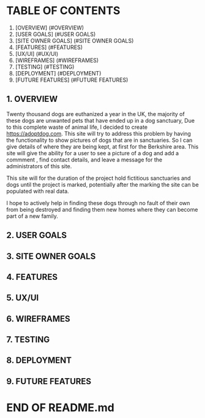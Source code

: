 

# TABLE OF CONTENTS

1. [OVERVIEW] (#OVERVIEW)
2. [USER GOALS] (#USER GOALS)
3. [SITE OWNER GOALS] (#SITE OWNER GOALS)
4. [FEATURES] (#FEATURES)
5. [UX/UI] (#UX/UI)
6. [WIREFRAMES] (#WIREFRAMES)
7. [TESTING] (#TESTING)
8. [DEPLOYMENT] (#DEPLOYMENT)
9. [FUTURE FEATURES] (#FUTURE FEATURES)

## 1. OVERVIEW

Twenty thousand dogs are euthanized a year in the UK,  the majority of these dogs are unwanted pets that have ended up in a dog sanctuary,  Due to this complete waste of animal life, I decided 
to create https://adoptdog.com.  This site will try to address this problem by having the functionality to show pictures of dogs that are in sanctuaries.  So I can give details of where they are 
being kept,  at first for the Berkshire area.  This site will give the ability for a user to see a picture of a dog and add a commment , find contact details, and leave a message for the administrators of 
this site.

This site will for the duration of the project hold fictitious sanctuaries and dogs until the project is marked,  potentially after the marking the site can be populated with real data.

I hope to actively help in finding these dogs through no fault of their own from being destroyed and finding them new homes where they can become part of a new family.  

## 2. USER GOALS

## 3. SITE OWNER GOALS

## 4. FEATURES

## 5. UX/UI

## 6. WIREFRAMES

## 7. TESTING

## 8. DEPLOYMENT

## 9. FUTURE FEATURES

# END OF README.md